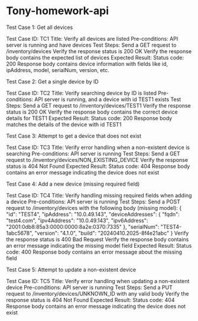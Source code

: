 # Tony-homework-api
Test Case 1: Get all devices

Test Case ID: TC1
Title: Verify all devices are listed
Pre-conditions: API server is running and have devices
Test Steps:
Send a GET request to /inventory/devices
Verify the response status is 200 OK
Verify the response body contains the expected list of devices
Expected Result:
Status code: 200
Response body contains device information with fields like id, ipAddress, model, serialNum, version, etc.





Test Case 2: Get a single device by ID

Test Case ID: TC2
Title: Verify searching device by ID is listed
Pre-conditions: API server is running, and a device with id TEST1 exists
Test Steps:
Send a GET request to /inventory/devices/TEST1
Verify the response status is 200 OK
Verify the response body contains the correct device details for TEST1
Expected Result:
Status code: 200
Response body matches the details of the device with id TEST1







Test Case 3: Attempt to get a device that does not exist

Test Case ID: TC3
Title: Verify error handling when a non-existent device is searching
Pre-conditions: API server is running
Test Steps:
Send a GET request to /inventory/devices/NON_EXISTING_DEVICE
Verify the response status is 404 Not Found
Expected Result:
Status code: 404
Response body contains an error message indicating the device does not exist







Test Case 4: Add a new device (missing required field)

Test Case ID: TC4
Title: Verify handling missing required fields when adding a device
Pre-conditions: API server is running
Test Steps:
Send a POST request to /inventory/devices with the following body (missing model):
{
  "id": "TEST4",
  "ipAddress": "10.0.49.143",
  "deviceAddresses": {
    "fqdn": "test4.com",
    "ipv4Address": "10.0.49.143",
    "ipv6Address": "2001:0db8:85a3:0000:0000:8a2e:0370:7335"
  },
  "serialNum": "TEST4-1abc5678",
  "version": "4.1.0",
  "build": "20240410.2025-8f4e21abc"
}
Verify the response status is 400 Bad Request
Verify the response body contains an error message indicating the missing model field
Expected Result:
Status code: 400
Response body contains an error message about the missing field


Test Case 5: Attempt to update a non-existent device

Test Case ID: TC5
Title: Verify error handling when updating a non-existent device
Pre-conditions: API server is running
Test Steps:
Send a PUT request to /inventory/devices/UNKNOWN_ID with any valid body
Verify the response status is 404 Not Found
Expected Result:
Status code: 404
Response body contains an error message indicating the device does not exist

